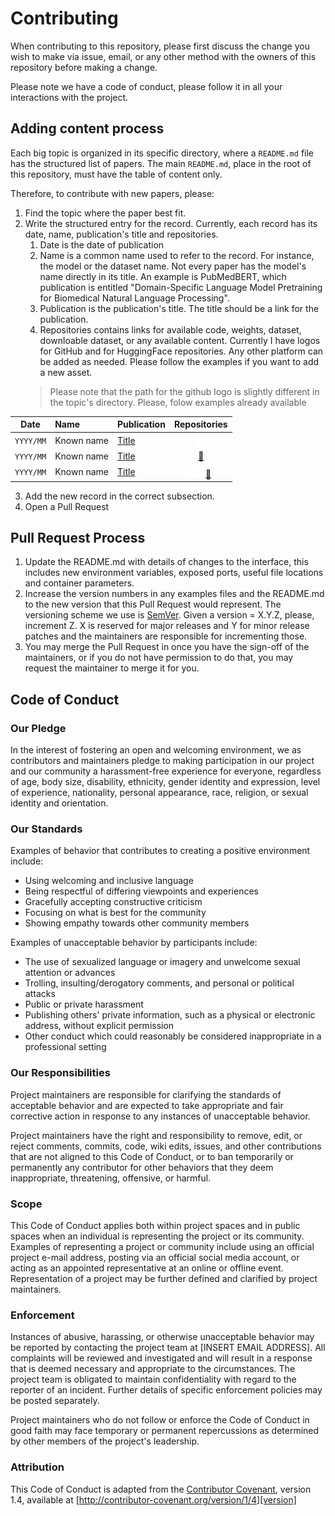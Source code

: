 # Contributing

When contributing to this repository, please first discuss the change you wish to make via issue,
email, or any other method with the owners of this repository before making a change. 

Please note we have a code of conduct, please follow it in all your interactions with the project.

## Adding content process

Each big topic is organized in its specific directory, where a `README.md` file has the structured list of papers.
The main `README.md`, place in the root of this repository, must have the table of content only.

Therefore, to contribute with new papers, please:

1. Find the topic where the paper best fit.
2. Write the structured entry for the record. 
   Currently, each record has its date, name, publication's title and repositories.
   1. Date is the date of publication
   2. Name is a common name used to refer to the record. For instance, the model or the dataset name. Not every paper has the model's name directly in its title. An example is PubMedBERT, which publication is entitled "Domain-Specific Language Model Pretraining for Biomedical Natural Language Processing".
   3. Publication is the publication's title. The title should be a link for the publication.
   4. Repositories contains links for available code, weights, dataset, downloable dataset, or any available content. Currently I have logos for GitHub and for HuggingFace repositories. Any other platform can be added as needed. Please follow the examples if you want to add a new asset.
   > Please note that the path for the github logo is slightly different in the topic's directory. Please, folow examples already available

|   Date    |     Name    | Publication | Repositories |
| :-------: | :---------- | :--------- | :---------: |
| `YYYY/MM` | Known name  |  [Title](link_to_the_paper) | [<img src="assets/github-mark-white.svg" width="20" />](link_to_github_repo) | 
| `YYYY/MM` | Known name  |  [Title](link_to_the_paper) | [🤗](link_to_huggingface) |
| `YYYY/MM` | Known name  |  [Title](link_to_the_paper) | [<img src="assets/github-mark-white.svg" width="20" />](link_to_github_repo) [🤗](link_to_huggingface) |

3. Add the new record in the correct subsection.
4. Open a Pull Request

## Pull Request Process

1. Update the README.md with details of changes to the interface, this includes new environment 
   variables, exposed ports, useful file locations and container parameters.
2. Increase the version numbers in any examples files and the README.md to the new version that this
   Pull Request would represent. The versioning scheme we use is [SemVer](http://semver.org/).
   Given a version = X.Y.Z, please, increment Z. 
   X is reserved for major releases and Y for minor release patches and the maintainers are responsible for incrementing those.
3. You may merge the Pull Request in once you have the sign-off of the maintainers, or if you 
   do not have permission to do that, you may request the maintainer to merge it for you.

## Code of Conduct

### Our Pledge

In the interest of fostering an open and welcoming environment, we as
contributors and maintainers pledge to making participation in our project and
our community a harassment-free experience for everyone, regardless of age, body
size, disability, ethnicity, gender identity and expression, level of experience,
nationality, personal appearance, race, religion, or sexual identity and
orientation.

### Our Standards

Examples of behavior that contributes to creating a positive environment
include:

* Using welcoming and inclusive language
* Being respectful of differing viewpoints and experiences
* Gracefully accepting constructive criticism
* Focusing on what is best for the community
* Showing empathy towards other community members

Examples of unacceptable behavior by participants include:

* The use of sexualized language or imagery and unwelcome sexual attention or
advances
* Trolling, insulting/derogatory comments, and personal or political attacks
* Public or private harassment
* Publishing others' private information, such as a physical or electronic
  address, without explicit permission
* Other conduct which could reasonably be considered inappropriate in a
  professional setting

### Our Responsibilities

Project maintainers are responsible for clarifying the standards of acceptable
behavior and are expected to take appropriate and fair corrective action in
response to any instances of unacceptable behavior.

Project maintainers have the right and responsibility to remove, edit, or
reject comments, commits, code, wiki edits, issues, and other contributions
that are not aligned to this Code of Conduct, or to ban temporarily or
permanently any contributor for other behaviors that they deem inappropriate,
threatening, offensive, or harmful.

### Scope

This Code of Conduct applies both within project spaces and in public spaces
when an individual is representing the project or its community. Examples of
representing a project or community include using an official project e-mail
address, posting via an official social media account, or acting as an appointed
representative at an online or offline event. Representation of a project may be
further defined and clarified by project maintainers.

### Enforcement

Instances of abusive, harassing, or otherwise unacceptable behavior may be
reported by contacting the project team at [INSERT EMAIL ADDRESS]. All
complaints will be reviewed and investigated and will result in a response that
is deemed necessary and appropriate to the circumstances. The project team is
obligated to maintain confidentiality with regard to the reporter of an incident.
Further details of specific enforcement policies may be posted separately.

Project maintainers who do not follow or enforce the Code of Conduct in good
faith may face temporary or permanent repercussions as determined by other
members of the project's leadership.

### Attribution

This Code of Conduct is adapted from the [Contributor Covenant][homepage], version 1.4,
available at [http://contributor-covenant.org/version/1/4][version]

[homepage]: http://contributor-covenant.org
[version]: http://contributor-covenant.org/version/1/4/
